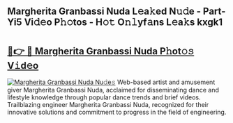 ## Margherita Granbassi Nuda L𝚎a𝚔ed N𝚞𝚍e - Part-Yi5 Vi𝚍𝚎o P𝚑𝚘tos - H𝚘𝚝 O𝚗𝚕yf𝚊ns L𝚎a𝚔s kxgk1

# <h2><a href="http://kf6s7wx.oniu.top/?m=Margherita+Granbassi+Nuda">🔗👉 🔴 Margherita Granbassi Nuda P𝚑ot𝚘𝚜 V𝚒d𝚎o</a></h2>

[![Margherita Granbassi Nuda Nu𝚍e𝚜](https://i.imgur.com/0qMVB7G.gif)](http://kf6s7wx.oniu.top/?m=Margherita+Granbassi+Nuda)
Web-based artist and amusement giver Margherita Granbassi Nuda, acclaimed for disseminating dance and lifestyle knowledge through popular dance trends and brief videos. Trailblazing engineer Margherita Granbassi Nuda, recognized for their innovative solutions and commitment to progress in the field of engineering.  
